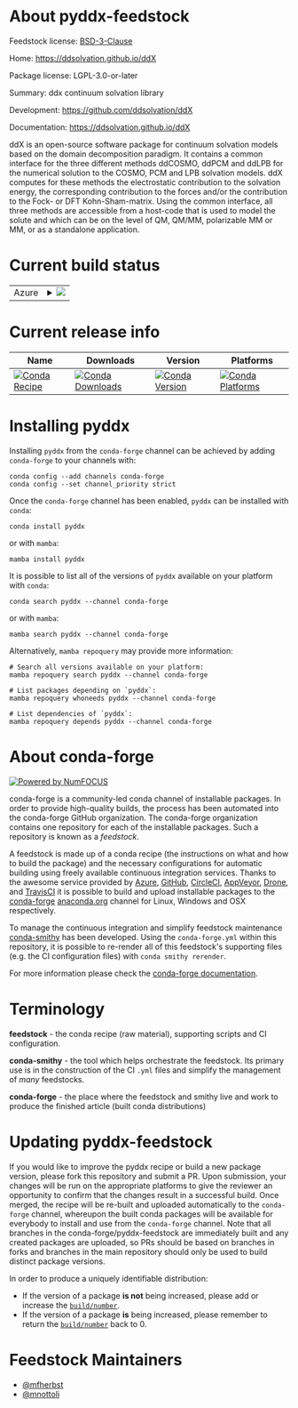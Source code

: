 About pyddx-feedstock
=====================

Feedstock license: [BSD-3-Clause](https://github.com/conda-forge/pyddx-feedstock/blob/main/LICENSE.txt)

Home: https://ddsolvation.github.io/ddX

Package license: LGPL-3.0-or-later

Summary: ddx continuum solvation library

Development: https://github.com/ddsolvation/ddX

Documentation: https://ddsolvation.github.io/ddX

ddX is an open-source software package for continuum solvation models based
on the domain decomposition paradigm. It contains a common interface for
the three different methods ddCOSMO, ddPCM and ddLPB for the numerical
solution to the COSMO, PCM and LPB solvation models. ddX computes for these
methods the electrostatic contribution to the solvation energy, the
corresponding contribution to the forces and/or the contribution to the
Fock- or DFT Kohn-Sham-matrix. Using the common interface, all three
methods are accessible from a host-code that is used to model the solute
and which can be on the level of QM, QM/MM, polarizable MM or MM, or as a
standalone application.


Current build status
====================


<table>
    
  <tr>
    <td>Azure</td>
    <td>
      <details>
        <summary>
          <a href="https://dev.azure.com/conda-forge/feedstock-builds/_build/latest?definitionId=18021&branchName=main">
            <img src="https://dev.azure.com/conda-forge/feedstock-builds/_apis/build/status/pyddx-feedstock?branchName=main">
          </a>
        </summary>
        <table>
          <thead><tr><th>Variant</th><th>Status</th></tr></thead>
          <tbody><tr>
              <td>linux_64_numpy2.0python3.10.____cpython</td>
              <td>
                <a href="https://dev.azure.com/conda-forge/feedstock-builds/_build/latest?definitionId=18021&branchName=main">
                  <img src="https://dev.azure.com/conda-forge/feedstock-builds/_apis/build/status/pyddx-feedstock?branchName=main&jobName=linux&configuration=linux%20linux_64_numpy2.0python3.10.____cpython" alt="variant">
                </a>
              </td>
            </tr><tr>
              <td>linux_64_numpy2.0python3.11.____cpython</td>
              <td>
                <a href="https://dev.azure.com/conda-forge/feedstock-builds/_build/latest?definitionId=18021&branchName=main">
                  <img src="https://dev.azure.com/conda-forge/feedstock-builds/_apis/build/status/pyddx-feedstock?branchName=main&jobName=linux&configuration=linux%20linux_64_numpy2.0python3.11.____cpython" alt="variant">
                </a>
              </td>
            </tr><tr>
              <td>linux_64_numpy2.0python3.12.____cpython</td>
              <td>
                <a href="https://dev.azure.com/conda-forge/feedstock-builds/_build/latest?definitionId=18021&branchName=main">
                  <img src="https://dev.azure.com/conda-forge/feedstock-builds/_apis/build/status/pyddx-feedstock?branchName=main&jobName=linux&configuration=linux%20linux_64_numpy2.0python3.12.____cpython" alt="variant">
                </a>
              </td>
            </tr><tr>
              <td>linux_64_numpy2.0python3.9.____cpython</td>
              <td>
                <a href="https://dev.azure.com/conda-forge/feedstock-builds/_build/latest?definitionId=18021&branchName=main">
                  <img src="https://dev.azure.com/conda-forge/feedstock-builds/_apis/build/status/pyddx-feedstock?branchName=main&jobName=linux&configuration=linux%20linux_64_numpy2.0python3.9.____cpython" alt="variant">
                </a>
              </td>
            </tr><tr>
              <td>linux_64_numpy2python3.13.____cp313</td>
              <td>
                <a href="https://dev.azure.com/conda-forge/feedstock-builds/_build/latest?definitionId=18021&branchName=main">
                  <img src="https://dev.azure.com/conda-forge/feedstock-builds/_apis/build/status/pyddx-feedstock?branchName=main&jobName=linux&configuration=linux%20linux_64_numpy2python3.13.____cp313" alt="variant">
                </a>
              </td>
            </tr><tr>
              <td>linux_aarch64_numpy2.0python3.10.____cpython</td>
              <td>
                <a href="https://dev.azure.com/conda-forge/feedstock-builds/_build/latest?definitionId=18021&branchName=main">
                  <img src="https://dev.azure.com/conda-forge/feedstock-builds/_apis/build/status/pyddx-feedstock?branchName=main&jobName=linux&configuration=linux%20linux_aarch64_numpy2.0python3.10.____cpython" alt="variant">
                </a>
              </td>
            </tr><tr>
              <td>linux_aarch64_numpy2.0python3.11.____cpython</td>
              <td>
                <a href="https://dev.azure.com/conda-forge/feedstock-builds/_build/latest?definitionId=18021&branchName=main">
                  <img src="https://dev.azure.com/conda-forge/feedstock-builds/_apis/build/status/pyddx-feedstock?branchName=main&jobName=linux&configuration=linux%20linux_aarch64_numpy2.0python3.11.____cpython" alt="variant">
                </a>
              </td>
            </tr><tr>
              <td>linux_aarch64_numpy2.0python3.12.____cpython</td>
              <td>
                <a href="https://dev.azure.com/conda-forge/feedstock-builds/_build/latest?definitionId=18021&branchName=main">
                  <img src="https://dev.azure.com/conda-forge/feedstock-builds/_apis/build/status/pyddx-feedstock?branchName=main&jobName=linux&configuration=linux%20linux_aarch64_numpy2.0python3.12.____cpython" alt="variant">
                </a>
              </td>
            </tr><tr>
              <td>linux_aarch64_numpy2.0python3.9.____cpython</td>
              <td>
                <a href="https://dev.azure.com/conda-forge/feedstock-builds/_build/latest?definitionId=18021&branchName=main">
                  <img src="https://dev.azure.com/conda-forge/feedstock-builds/_apis/build/status/pyddx-feedstock?branchName=main&jobName=linux&configuration=linux%20linux_aarch64_numpy2.0python3.9.____cpython" alt="variant">
                </a>
              </td>
            </tr><tr>
              <td>linux_aarch64_numpy2python3.13.____cp313</td>
              <td>
                <a href="https://dev.azure.com/conda-forge/feedstock-builds/_build/latest?definitionId=18021&branchName=main">
                  <img src="https://dev.azure.com/conda-forge/feedstock-builds/_apis/build/status/pyddx-feedstock?branchName=main&jobName=linux&configuration=linux%20linux_aarch64_numpy2python3.13.____cp313" alt="variant">
                </a>
              </td>
            </tr><tr>
              <td>linux_ppc64le_numpy2.0python3.10.____cpython</td>
              <td>
                <a href="https://dev.azure.com/conda-forge/feedstock-builds/_build/latest?definitionId=18021&branchName=main">
                  <img src="https://dev.azure.com/conda-forge/feedstock-builds/_apis/build/status/pyddx-feedstock?branchName=main&jobName=linux&configuration=linux%20linux_ppc64le_numpy2.0python3.10.____cpython" alt="variant">
                </a>
              </td>
            </tr><tr>
              <td>linux_ppc64le_numpy2.0python3.11.____cpython</td>
              <td>
                <a href="https://dev.azure.com/conda-forge/feedstock-builds/_build/latest?definitionId=18021&branchName=main">
                  <img src="https://dev.azure.com/conda-forge/feedstock-builds/_apis/build/status/pyddx-feedstock?branchName=main&jobName=linux&configuration=linux%20linux_ppc64le_numpy2.0python3.11.____cpython" alt="variant">
                </a>
              </td>
            </tr><tr>
              <td>linux_ppc64le_numpy2.0python3.12.____cpython</td>
              <td>
                <a href="https://dev.azure.com/conda-forge/feedstock-builds/_build/latest?definitionId=18021&branchName=main">
                  <img src="https://dev.azure.com/conda-forge/feedstock-builds/_apis/build/status/pyddx-feedstock?branchName=main&jobName=linux&configuration=linux%20linux_ppc64le_numpy2.0python3.12.____cpython" alt="variant">
                </a>
              </td>
            </tr><tr>
              <td>linux_ppc64le_numpy2.0python3.9.____cpython</td>
              <td>
                <a href="https://dev.azure.com/conda-forge/feedstock-builds/_build/latest?definitionId=18021&branchName=main">
                  <img src="https://dev.azure.com/conda-forge/feedstock-builds/_apis/build/status/pyddx-feedstock?branchName=main&jobName=linux&configuration=linux%20linux_ppc64le_numpy2.0python3.9.____cpython" alt="variant">
                </a>
              </td>
            </tr><tr>
              <td>linux_ppc64le_numpy2python3.13.____cp313</td>
              <td>
                <a href="https://dev.azure.com/conda-forge/feedstock-builds/_build/latest?definitionId=18021&branchName=main">
                  <img src="https://dev.azure.com/conda-forge/feedstock-builds/_apis/build/status/pyddx-feedstock?branchName=main&jobName=linux&configuration=linux%20linux_ppc64le_numpy2python3.13.____cp313" alt="variant">
                </a>
              </td>
            </tr><tr>
              <td>osx_64_numpy2.0python3.10.____cpython</td>
              <td>
                <a href="https://dev.azure.com/conda-forge/feedstock-builds/_build/latest?definitionId=18021&branchName=main">
                  <img src="https://dev.azure.com/conda-forge/feedstock-builds/_apis/build/status/pyddx-feedstock?branchName=main&jobName=osx&configuration=osx%20osx_64_numpy2.0python3.10.____cpython" alt="variant">
                </a>
              </td>
            </tr><tr>
              <td>osx_64_numpy2.0python3.11.____cpython</td>
              <td>
                <a href="https://dev.azure.com/conda-forge/feedstock-builds/_build/latest?definitionId=18021&branchName=main">
                  <img src="https://dev.azure.com/conda-forge/feedstock-builds/_apis/build/status/pyddx-feedstock?branchName=main&jobName=osx&configuration=osx%20osx_64_numpy2.0python3.11.____cpython" alt="variant">
                </a>
              </td>
            </tr><tr>
              <td>osx_64_numpy2.0python3.12.____cpython</td>
              <td>
                <a href="https://dev.azure.com/conda-forge/feedstock-builds/_build/latest?definitionId=18021&branchName=main">
                  <img src="https://dev.azure.com/conda-forge/feedstock-builds/_apis/build/status/pyddx-feedstock?branchName=main&jobName=osx&configuration=osx%20osx_64_numpy2.0python3.12.____cpython" alt="variant">
                </a>
              </td>
            </tr><tr>
              <td>osx_64_numpy2.0python3.9.____cpython</td>
              <td>
                <a href="https://dev.azure.com/conda-forge/feedstock-builds/_build/latest?definitionId=18021&branchName=main">
                  <img src="https://dev.azure.com/conda-forge/feedstock-builds/_apis/build/status/pyddx-feedstock?branchName=main&jobName=osx&configuration=osx%20osx_64_numpy2.0python3.9.____cpython" alt="variant">
                </a>
              </td>
            </tr><tr>
              <td>osx_64_numpy2python3.13.____cp313</td>
              <td>
                <a href="https://dev.azure.com/conda-forge/feedstock-builds/_build/latest?definitionId=18021&branchName=main">
                  <img src="https://dev.azure.com/conda-forge/feedstock-builds/_apis/build/status/pyddx-feedstock?branchName=main&jobName=osx&configuration=osx%20osx_64_numpy2python3.13.____cp313" alt="variant">
                </a>
              </td>
            </tr><tr>
              <td>osx_arm64_numpy2.0python3.10.____cpython</td>
              <td>
                <a href="https://dev.azure.com/conda-forge/feedstock-builds/_build/latest?definitionId=18021&branchName=main">
                  <img src="https://dev.azure.com/conda-forge/feedstock-builds/_apis/build/status/pyddx-feedstock?branchName=main&jobName=osx&configuration=osx%20osx_arm64_numpy2.0python3.10.____cpython" alt="variant">
                </a>
              </td>
            </tr><tr>
              <td>osx_arm64_numpy2.0python3.11.____cpython</td>
              <td>
                <a href="https://dev.azure.com/conda-forge/feedstock-builds/_build/latest?definitionId=18021&branchName=main">
                  <img src="https://dev.azure.com/conda-forge/feedstock-builds/_apis/build/status/pyddx-feedstock?branchName=main&jobName=osx&configuration=osx%20osx_arm64_numpy2.0python3.11.____cpython" alt="variant">
                </a>
              </td>
            </tr><tr>
              <td>osx_arm64_numpy2.0python3.12.____cpython</td>
              <td>
                <a href="https://dev.azure.com/conda-forge/feedstock-builds/_build/latest?definitionId=18021&branchName=main">
                  <img src="https://dev.azure.com/conda-forge/feedstock-builds/_apis/build/status/pyddx-feedstock?branchName=main&jobName=osx&configuration=osx%20osx_arm64_numpy2.0python3.12.____cpython" alt="variant">
                </a>
              </td>
            </tr><tr>
              <td>osx_arm64_numpy2.0python3.9.____cpython</td>
              <td>
                <a href="https://dev.azure.com/conda-forge/feedstock-builds/_build/latest?definitionId=18021&branchName=main">
                  <img src="https://dev.azure.com/conda-forge/feedstock-builds/_apis/build/status/pyddx-feedstock?branchName=main&jobName=osx&configuration=osx%20osx_arm64_numpy2.0python3.9.____cpython" alt="variant">
                </a>
              </td>
            </tr><tr>
              <td>osx_arm64_numpy2python3.13.____cp313</td>
              <td>
                <a href="https://dev.azure.com/conda-forge/feedstock-builds/_build/latest?definitionId=18021&branchName=main">
                  <img src="https://dev.azure.com/conda-forge/feedstock-builds/_apis/build/status/pyddx-feedstock?branchName=main&jobName=osx&configuration=osx%20osx_arm64_numpy2python3.13.____cp313" alt="variant">
                </a>
              </td>
            </tr>
          </tbody>
        </table>
      </details>
    </td>
  </tr>
</table>

Current release info
====================

| Name | Downloads | Version | Platforms |
| --- | --- | --- | --- |
| [![Conda Recipe](https://img.shields.io/badge/recipe-pyddx-green.svg)](https://anaconda.org/conda-forge/pyddx) | [![Conda Downloads](https://img.shields.io/conda/dn/conda-forge/pyddx.svg)](https://anaconda.org/conda-forge/pyddx) | [![Conda Version](https://img.shields.io/conda/vn/conda-forge/pyddx.svg)](https://anaconda.org/conda-forge/pyddx) | [![Conda Platforms](https://img.shields.io/conda/pn/conda-forge/pyddx.svg)](https://anaconda.org/conda-forge/pyddx) |

Installing pyddx
================

Installing `pyddx` from the `conda-forge` channel can be achieved by adding `conda-forge` to your channels with:

```
conda config --add channels conda-forge
conda config --set channel_priority strict
```

Once the `conda-forge` channel has been enabled, `pyddx` can be installed with `conda`:

```
conda install pyddx
```

or with `mamba`:

```
mamba install pyddx
```

It is possible to list all of the versions of `pyddx` available on your platform with `conda`:

```
conda search pyddx --channel conda-forge
```

or with `mamba`:

```
mamba search pyddx --channel conda-forge
```

Alternatively, `mamba repoquery` may provide more information:

```
# Search all versions available on your platform:
mamba repoquery search pyddx --channel conda-forge

# List packages depending on `pyddx`:
mamba repoquery whoneeds pyddx --channel conda-forge

# List dependencies of `pyddx`:
mamba repoquery depends pyddx --channel conda-forge
```


About conda-forge
=================

[![Powered by
NumFOCUS](https://img.shields.io/badge/powered%20by-NumFOCUS-orange.svg?style=flat&colorA=E1523D&colorB=007D8A)](https://numfocus.org)

conda-forge is a community-led conda channel of installable packages.
In order to provide high-quality builds, the process has been automated into the
conda-forge GitHub organization. The conda-forge organization contains one repository
for each of the installable packages. Such a repository is known as a *feedstock*.

A feedstock is made up of a conda recipe (the instructions on what and how to build
the package) and the necessary configurations for automatic building using freely
available continuous integration services. Thanks to the awesome service provided by
[Azure](https://azure.microsoft.com/en-us/services/devops/), [GitHub](https://github.com/),
[CircleCI](https://circleci.com/), [AppVeyor](https://www.appveyor.com/),
[Drone](https://cloud.drone.io/welcome), and [TravisCI](https://travis-ci.com/)
it is possible to build and upload installable packages to the
[conda-forge](https://anaconda.org/conda-forge) [anaconda.org](https://anaconda.org/)
channel for Linux, Windows and OSX respectively.

To manage the continuous integration and simplify feedstock maintenance
[conda-smithy](https://github.com/conda-forge/conda-smithy) has been developed.
Using the ``conda-forge.yml`` within this repository, it is possible to re-render all of
this feedstock's supporting files (e.g. the CI configuration files) with ``conda smithy rerender``.

For more information please check the [conda-forge documentation](https://conda-forge.org/docs/).

Terminology
===========

**feedstock** - the conda recipe (raw material), supporting scripts and CI configuration.

**conda-smithy** - the tool which helps orchestrate the feedstock.
                   Its primary use is in the construction of the CI ``.yml`` files
                   and simplify the management of *many* feedstocks.

**conda-forge** - the place where the feedstock and smithy live and work to
                  produce the finished article (built conda distributions)


Updating pyddx-feedstock
========================

If you would like to improve the pyddx recipe or build a new
package version, please fork this repository and submit a PR. Upon submission,
your changes will be run on the appropriate platforms to give the reviewer an
opportunity to confirm that the changes result in a successful build. Once
merged, the recipe will be re-built and uploaded automatically to the
`conda-forge` channel, whereupon the built conda packages will be available for
everybody to install and use from the `conda-forge` channel.
Note that all branches in the conda-forge/pyddx-feedstock are
immediately built and any created packages are uploaded, so PRs should be based
on branches in forks and branches in the main repository should only be used to
build distinct package versions.

In order to produce a uniquely identifiable distribution:
 * If the version of a package **is not** being increased, please add or increase
   the [``build/number``](https://docs.conda.io/projects/conda-build/en/latest/resources/define-metadata.html#build-number-and-string).
 * If the version of a package **is** being increased, please remember to return
   the [``build/number``](https://docs.conda.io/projects/conda-build/en/latest/resources/define-metadata.html#build-number-and-string)
   back to 0.

Feedstock Maintainers
=====================

* [@mfherbst](https://github.com/mfherbst/)
* [@mnottoli](https://github.com/mnottoli/)


